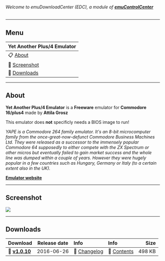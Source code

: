 ###### Welcome to emuDownloadCenter (EDC), a module of [**emuControlCenter**](https://github.com/PhoenixInteractiveNL/emuControlCenter/wiki/)
***
## Menu
| **Yet Another Plus/4 Emulator** |
|:---------|
| :clipboard: [About](#about) |
| :sunrise: [Screenshot](#screenshot) |
| :floppy_disk: [Downloads](#downloads) |
***
## About
**Yet Another Plus/4 Emulator** is a **Freeware** emulator for **Commodore 16/plus4** made by **Attila Grosz**

This emulator does **not** specificly needs a BIOS image to run!

_YAPE is a Commodore 264 family emulator. It's an 8-bit microcomputer family from the once-great-now-defunct Commodore Business Machines Ltd. They were released as a successor to the immensely popular Commodore 64 supposedly to either compete with the ZX Spectrum or other micros but eventually failed to gain market success and the whole line was dumped within a couple of years. However they were hugely popular in a few countries such as Hungary, Germany or Italy (to a certain extent also in the UK)._

[**Emulator website**](http://yape.plus4.net)
***
## Screenshot
![](https://raw.githubusercontent.com/PhoenixInteractiveNL/emuDownloadCenter/master/downloadhooks/yape/yape_screen.jpg)
***
## Downloads
| Download | Release date  | Info       | Info       | Size       |
|:---------|:-------------:|:-----------|:-----------|-----------:|
| :floppy_disk: [**v1.0.10**](https://github.com/PhoenixInteractiveNL/edc-repo0002/raw/master/yape/1.0.10.7z) | 2016-06-26 | :page_facing_up: [Changelog](https://github.com/PhoenixInteractiveNL/edc-repo0002/blob/master/yape/1.0.10_changelog.txt) | :mag_right: [Contents](https://github.com/PhoenixInteractiveNL/edc-repo0002/blob/master/yape/1.0.10_contents.txt) | 498 KB |
